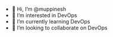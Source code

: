 - 👋 Hi, I’m @muppinesh
- 👀 I’m interested in DevOps
- 🌱 I’m currently learning DevOps
- 💞️ I’m looking to collaborate on DevOps

<!---
muppinesh/muppinesh is a ✨ special ✨ repository because its `README.md` (this file) appears on your GitHub profile.
You can click the Preview link to take a look at your changes.
--->

